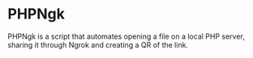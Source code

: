 # PHPNgk
PHPNgk is a script that automates opening a file on a local PHP server, sharing it through Ngrok and creating a QR of the link.
